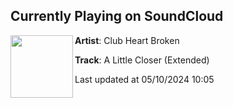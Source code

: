 ## Currently Playing on SoundCloud

[<img align="left" width="100" src="https://i1.sndcdn.com/artworks-BAS52ybTf1My9UVW-rhyG4w-t500x500.jpg">](https://soundcloud.com/clubheartbroken/02-a-little-closer-extended)

**Artist**: Club Heart Broken 

**Track**: A Little Closer (Extended)

Last updated at 05/10/2024 10:05
